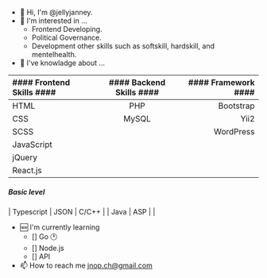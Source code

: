 - 👋 Hi, I'm @jellyjanney.
- 👀 I'm interested in ...
    - Frontend Developing.
    - Political Governance.
    - Development other skills such as softskill, hardskill, and mentelhealth.
- 🔰 I've knowladge about ...

| #### Frontend Skills #### | #### Backend Skills #### | #### Framework #### |
|:------------------|:---------------:|------------:|
|   HTML            |   PHP           |  Bootstrap  |
|   CSS             |   MySQL         |  Yii2       |
|   SCSS            |                 |  WordPress  |
|   JavaScript      |                 |             |
|   jQuery          |                 |             |
|   React.js        |                 |             |


##### Basic level #####
|   Typescript      |  JSON           |  C/C++      |
|   Java            |  ASP            |             |

- 🆕 I'm currently learning
    - [] Go :clock1:
    - [] Node.js
    - [] API
- 📫 How to reach me jnop.ch@gmail.com
